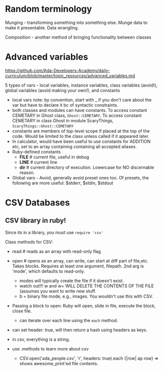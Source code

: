 # Random terminology
Munging - transforming something into something else. Munge data to make it presentable. Data wrangling.

Composition - another method of bringing functionality between classes

# Advanced variables
https://github.com/Ada-Developers-Academy/daily-curriculum/blob/master/topic_resources/advanced_variables.md

5 types of vars - local variables, instance variables, class variables (avoid!), global variables (avoid making your own!), and constants

  * local vars note: by convention, start with _ if you don't care about the var but have to declare it bc of syntactic constraints.
  * both classes and modules can have constants. To access constant CEMETARY in Ghost class, `Ghost::CEMETARY`. To access constant CEMETARY in class Ghost in module ScaryThings, `ScaryThings::Ghost::CEMETARY`
  * constants are members of top-level scope if placed at the top of the code. Would be limited to the class unless called if it appeared later.
  * In calculator, would have been useful to use constants for ADDITION etc, set to an array containing containing all accepted aliases.
  * Ruby-defined constants
    * __FILE__ # current file, useful in debug
    * __LINE__ # current line
    * __dir__ # current directory of execution. Lowercase for NO discernable reason.
  * Global vars - Avoid, generally avoid preset ones too. Of presets, the following are more useful: $stderr, $stdin, $stdout  


# CSV Databases

## CSV library in ruby!
Since its in a library, you must use `require 'csv'`

Class methods for CSV:
* read # reads as an array with read-only flag
* open # opens as an array, can write, can start at diff part of file,etc. Takes blocks. Requires at least one argument, filepath. 2nd arg is 'mode', which defaults to read-only.
  * modes will typically create the file if it doesn't exist.
  * watch out!!! w and w+ WILL DELETE THE CONTENTS OF THE FILE (assumes you want to write new stuff.
  * b = binary file mode, e.g., images. You wouldn't use this with CSV.
* Passing a block to open: Ruby will open, slide in file, execute the block, close file.
  * can iterate over each line using the `each` method.

* can set header: true, will then return a hash using headers as keys.
* in csv, everything is a string.

* use .methods to learn more about csv
  * CSV.open('ada_people.csv', 'r', headers: true).each {|row| ap row}
  => shows awesome_print'ed file contents.
